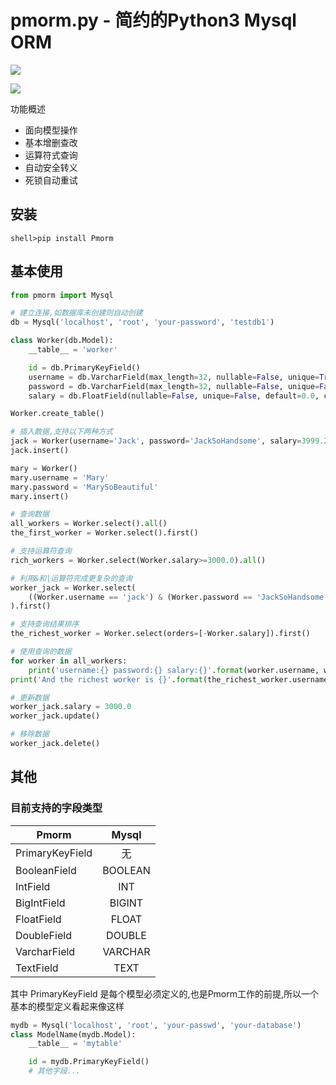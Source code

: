 # pmorm.py - 简约的Python3 Mysql ORM

<img src="https://img.shields.io/badge/python-3.5-red.svg" href="https://github.com/lwaix/Pmorm"></img>

<img src="https://img.shields.io/badge/license-MIT-green.svg" href="https://github.com/lwaix/Pmorm/blob/master/LICENSE"></img>

功能概述

- 面向模型操作
- 基本增删查改
- 运算符式查询
- 自动安全转义
- 死锁自动重试

## 安装

```
shell>pip install Pmorm
```

## 基本使用

```python
from pmorm import Mysql

# 建立连接,如数据库未创建则自动创建
db = Mysql('localhost', 'root', 'your-password', 'testdb1')

class Worker(db.Model):
    __table__ = 'worker'

    id = db.PrimaryKeyField()
    username = db.VarcharField(max_length=32, nullable=False, unique=True, default=None, comment="工人的用户名")
    password = db.VarcharField(max_length=32, nullable=False, unique=False, default=None, comment="工人的密码")
    salary = db.FloatField(nullable=False, unique=False, default=0.0, comment="工人的月薪")

Worker.create_table()

# 插入数据,支持以下两种方式
jack = Worker(username='Jack', password='JackSoHandsome', salary=3999.2)
jack.insert()

mary = Worker()
mary.username = 'Mary'
mary.password = 'MarySoBeautiful'
mary.insert()

# 查询数据
all_workers = Worker.select().all()
the_first_worker = Worker.select().first()

# 支持运算符查询
rich_workers = Worker.select(Worker.salary>=3000.0).all()

# 利用&和|运算符完成更复杂的查询
worker_jack = Worker.select(
	((Worker.username == 'jack') & (Worker.password == 'JackSoHandsome')) | (Worker.salary=='3999.2')
).first()

# 支持查询结果排序
the_richest_worker = Worker.select(orders=[-Worker.salary]).first()

# 使用查询的数据
for worker in all_workers:
	print('username:{} password:{} salary:{}'.format(worker.username, worker.password, worker.salary))
print('And the richest worker is {}'.format(the_richest_worker.username))

# 更新数据
worker_jack.salary = 3000.0
worker_jack.update()

# 移除数据
worker_jack.delete()
```

## 其他

### 目前支持的字段类型

Pmorm|Mysql
--|:--:
PrimaryKeyField|无
BooleanField|BOOLEAN
IntField|INT
BigIntField|BIGINT
FloatField|FLOAT
DoubleField|DOUBLE
VarcharField|VARCHAR
TextField|TEXT

其中 PrimaryKeyField 是每个模型必须定义的,也是Pmorm工作的前提,所以一个基本的模型定义看起来像这样

```python
mydb = Mysql('localhost', 'root', 'your-passwd', 'your-database')
class ModelName(mydb.Model):
    __table__ = 'mytable'

    id = mydb.PrimaryKeyField()
    # 其他字段...
```